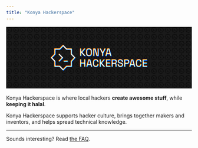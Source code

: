 ```yaml
---
title: "Konya Hackerspace"
---
```


![](header.png)

Konya Hackerspace is where local hackers **create awesome stuff**, while **keeping it halal**. 

Konya Hackerspace supports hacker culture, brings together makers and inventors, and helps spread technical knowledge.

---

Sounds interesting? Read [the FAQ](/faq).




